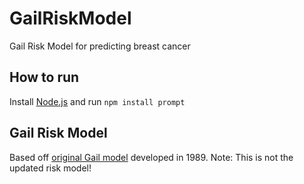 # GailRiskModel
Gail Risk Model for predicting breast cancer

## How to run
Install [Node.js](https://nodejs.org/en/) and run `npm install prompt`

## Gail Risk Model
Based off [original Gail model](https://www.ncbi.nlm.nih.gov/pubmed/2593165?dopt=Abstract) developed in 1989. Note: This is not the updated risk model! 

